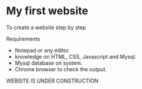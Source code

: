 # My first website

To create a website step by step

Requirements
* Notepad or any editor.
* knowledge on HTML, CSS, Javascript and Mysql.
* Mysql database on system.
* Chrome browser to check the output.

WEBSITE IS UNDER CONSTRUCTION 

